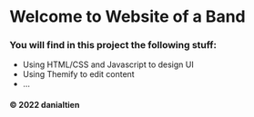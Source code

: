 # Welcome to Website of a Band
### You will find in this project the following stuff:
* Using HTML/CSS and Javascript to design UI
* Using Themify to edit content
* ...


#### © 2022 danialtien